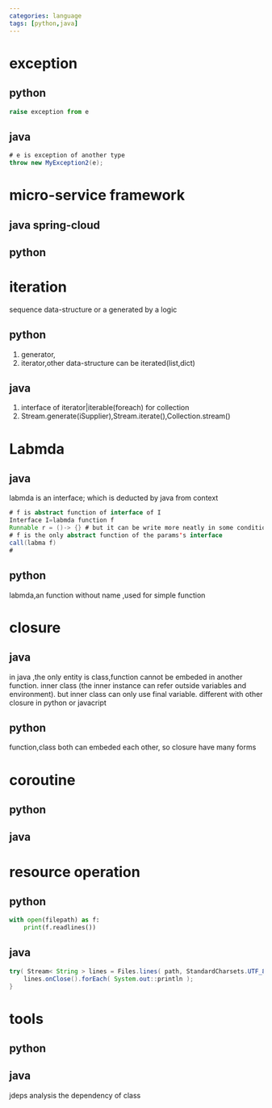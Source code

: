 ```yaml
---
categories: language
tags: [python,java]    
---
```

# exception
## python 
```python
raise exception from e
```
## java
```java
# e is exception of another type
throw new MyException2(e);
```
# micro-service framework
## java spring-cloud
## python

# iteration
sequence data-structure or a generated by a logic  
## python
1. generator, 
2. iterator,other data-structure can be iterated(list,dict) 
	
## java
1. interface of iterator|iterable(foreach) for collection
2. Stream.generate(iSupplier),Stream.iterate(),Collection.stream()

# Labmda
## java
labmda is an interface; which is deducted by java from context
```java
# f is abstract function of interface of I
Interface I=labmda function f
Runnable r = ()-> {} # but it can be write more neatly in some conditions 
# f is the only abstract function of the params's interface
call(labma f)
# 
```
## python
labmda,an function without name ,used for simple function 

# closure
## java
in java ,the only entity is class,function cannot be embeded in another function.
inner class (the inner instance can refer outside variables and environment). 
but inner class can only use final variable. different with other closure in python or javacript 
## python
function,class both can embeded each other, so closure have many forms

# coroutine
## python
## java
 
# resource operation
## python
```python
with open(filepath) as f:
	print(f.readlines())
```
## java
```java
try( Stream< String > lines = Files.lines( path, StandardCharsets.UTF_8 ) ) {
    lines.onClose().forEach( System.out::println );
}
```
# tools
## python
## java
jdeps analysis the dependency of class
